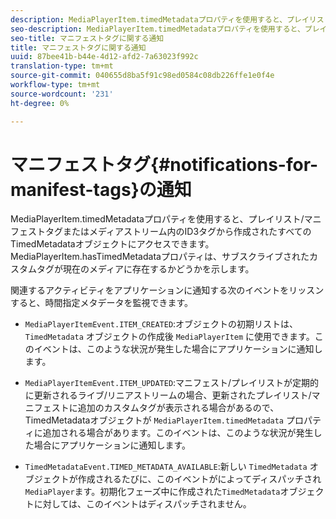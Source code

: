 ```yaml
---
description: MediaPlayerItem.timedMetadataプロパティを使用すると、プレイリスト/マニフェストタグまたはメディアストリーム内のID3タグから作成されたすべてのTimedMetadataオブジェクトにアクセスできます。 MediaPlayerItem.hasTimedMetadataプロパティは、サブスクライブされたカスタムタグが現在のメディアに存在するかどうかを示します。
seo-description: MediaPlayerItem.timedMetadataプロパティを使用すると、プレイリスト/マニフェストタグまたはメディアストリーム内のID3タグから作成されたすべてのTimedMetadataオブジェクトにアクセスできます。 MediaPlayerItem.hasTimedMetadataプロパティは、サブスクライブされたカスタムタグが現在のメディアに存在するかどうかを示します。
seo-title: マニフェストタグに関する通知
title: マニフェストタグに関する通知
uuid: 87bee41b-b44e-4d12-afd2-7a63023f992c
translation-type: tm+mt
source-git-commit: 040655d8ba5f91c98ed0584c08db226ffe1e0f4e
workflow-type: tm+mt
source-wordcount: '231'
ht-degree: 0%

---
```



# マニフェストタグ{#notifications-for-manifest-tags}の通知

MediaPlayerItem.timedMetadataプロパティを使用すると、プレイリスト/マニフェストタグまたはメディアストリーム内のID3タグから作成されたすべてのTimedMetadataオブジェクトにアクセスできます。 MediaPlayerItem.hasTimedMetadataプロパティは、サブスクライブされたカスタムタグが現在のメディアに存在するかどうかを示します。

関連するアクティビティをアプリケーションに通知する次のイベントをリッスンすると、時間指定メタデータを監視できます。

* `MediaPlayerItemEvent.ITEM_CREATED`:オブジェクトの初期リストは、 `TimedMetadata` オブジェクトの作成後 `MediaPlayerItem` に使用できます。このイベントは、このような状況が発生した場合にアプリケーションに通知します。

* `MediaPlayerItemEvent.ITEM_UPDATED`:マニフェスト/プレイリストが定期的に更新されるライブ/リニアストリームの場合、更新されたプレイリスト/マニフェストに追加のカスタムタグが表示される場合があるので、TimedMetadataオブジェクトが `MediaPlayerItem.timedMetadata` プロパティに追加される場合があります。このイベントは、このような状況が発生した場合にアプリケーションに通知します。

* `TimedMetadataEvent.TIMED_METADATA_AVAILABLE`:新しい `TimedMetadata` オブジェクトが作成されるたびに、このイベントがによってディスパッチされ `MediaPlayer`ます。初期化フェーズ中に作成された`TimedMetadata`オブジェクトに対しては、このイベントはディスパッチされません。

